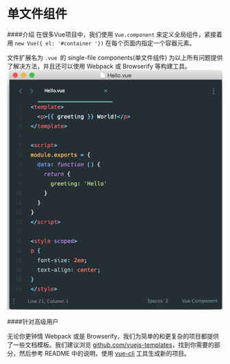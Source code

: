 # 单文件组件

####介绍
在很多Vue项目中，我们使用 ```Vue.component``` 来定义全局组件，紧接着用 ```new Vue({ el: '#container '})``` 在每个页面内指定一个容器元素。


文件扩展名为 ```.vue ```的 single-file components(单文件组件) 为以上所有问题提供了解决方法，并且还可以使用 Webpack 或 Browserify 等构建工具。
![](vue-file.png)


####针对高级用户

无论你更钟情 Webpack 或是 Browserify，我们为简单的和更复杂的项目都提供了一些文档模板。我们建议浏览 [github.com/vuejs-templates](https://github.com/vuejs-templates)，找到你需要的部分，然后参考 README 中的说明，使用 [vue-cli](https://github.com/vuejs/vue-cli) 工具生成新的项目。